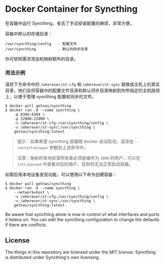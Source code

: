 # Docker Container for Syncthing

在容器中运行 Syncthing，省去了手动安装配置的麻烦，非常方便。

容器中默认的存储目录：

    /var/syncthing/config   - 配置文件
    /var/syncthing          - 默认的同步目录

你可依照需求添加和映射额外的目录。

### 用法示例

请将下方命令中的 `/wherever/st-cfg` 和 `/wherever/st-sync` 替换成主机上的真实目录，他们会将容器中的配置文件目录和默认同步目录映射到你所指定的主机路径上，以便于管理 syncthing 配置和同步的文件。

```
$ docker pull getnas/syncthing
$ docker run -d --name syncthing \
    -p 8384:8384 \
    -p 22000:22000 \
    -v /wherever/st-cfg:/var/syncthing/config \
    -v /wherever/st-sync:/var/syncthing \
    getnas/syncthing:latest
```
> 提示：如果希望 syncthing 容器随 docker 自动启动，请添加 `--restart=always` 参数到上述命令中。

> 注意：映射的本地目录所有者必须是编号为 `1000` 的用户，可以在 `/etc/passwd` 中查看对应的用户，否则将无法正常启动容器。

如需启用本地设备发现功能，可以使用以下命令创建容器：

```
$ docker pull getnas/syncthing
$ docker run -d --name syncthing \
    --network=host \
    -v /wherever/st-cfg:/var/syncthing/config \
    -v /wherever/st-sync:/var/syncthing \
    getnas/syncthing:latest
```

Be aware that syncthing alone is now in control of what interfaces and ports it
listens on. You can edit the syncthing configuration to change the defaults if
there are conflicts.

## License

The things in this repository are licensed under the MIT license.
Syncthing is distributed under Syncthing's own licensing.
